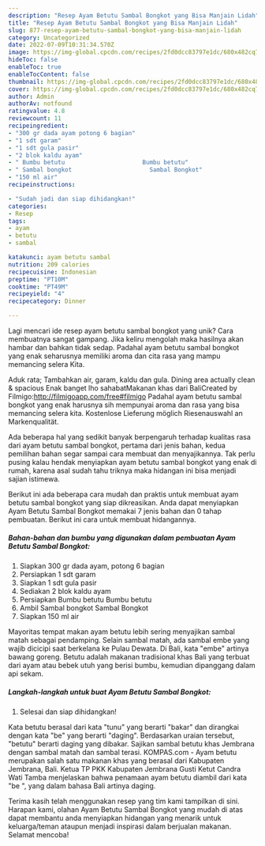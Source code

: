 ```yaml
---
description: "Resep Ayam Betutu Sambal Bongkot yang Bisa Manjain Lidah"
title: "Resep Ayam Betutu Sambal Bongkot yang Bisa Manjain Lidah"
slug: 877-resep-ayam-betutu-sambal-bongkot-yang-bisa-manjain-lidah
category: Uncategorized
date: 2022-07-09T10:31:34.570Z
image: https://img-global.cpcdn.com/recipes/2fd0dcc83797e1dc/680x482cq70/ayam-betutu-sambal-bongkot-foto-resep-utama.jpg
hideToc: false
enableToc: true
enableTocContent: false
thumbnail: https://img-global.cpcdn.com/recipes/2fd0dcc83797e1dc/680x482cq70/ayam-betutu-sambal-bongkot-foto-resep-utama.jpg
cover: https://img-global.cpcdn.com/recipes/2fd0dcc83797e1dc/680x482cq70/ayam-betutu-sambal-bongkot-foto-resep-utama.jpg
author: Admin
authorAv: notfound
ratingvalue: 4.8
reviewcount: 11
recipeingredient:
- "300 gr dada ayam potong 6 bagian"
- "1 sdt garam"
- "1 sdt gula pasir"
- "2 blok kaldu ayam"
- " Bumbu betutu                      Bumbu betutu"
- " Sambal bongkot                      Sambal Bongkot"
- "150 ml air"
recipeinstructions:

- "Sudah jadi dan siap dihidangkan!"
categories:
- Resep
tags:
- ayam
- betutu
- sambal

katakunci: ayam betutu sambal 
nutrition: 209 calories
recipecuisine: Indonesian
preptime: "PT10M"
cooktime: "PT49M"
recipeyield: "4"
recipecategory: Dinner

---
```





Lagi mencari ide resep ayam betutu sambal bongkot yang unik? Cara membuatnya sangat gampang. Jika keliru mengolah maka hasilnya akan hambar dan bahkan tidak sedap. Padahal ayam betutu sambal bongkot yang enak seharusnya memiliki aroma dan cita rasa yang mampu memancing selera Kita.





Aduk rata; Tambahkan air, garam, kaldu dan gula. Dining area actually clean &amp; spacious Enak banget lho sahabatMakanan khas dari BaliCreated by Filmigo:http://filmigoapp.com/free#filmigo Padahal ayam betutu sambal bongkot yang enak harusnya sih mempunyai aroma dan rasa yang bisa memancing selera kita. Kostenlose Lieferung möglich Riesenauswahl an Markenqualität.

Ada beberapa hal yang sedikit banyak berpengaruh terhadap kualitas rasa dari ayam betutu sambal bongkot, pertama dari jenis bahan, kedua pemilihan bahan segar sampai cara membuat dan menyajikannya. Tak perlu pusing kalau hendak menyiapkan ayam betutu sambal bongkot yang enak di rumah, karena asal sudah tahu triknya maka hidangan ini bisa menjadi sajian istimewa.






Berikut ini ada beberapa cara mudah dan praktis untuk membuat ayam betutu sambal bongkot yang siap dikreasikan. Anda dapat menyiapkan Ayam Betutu Sambal Bongkot memakai 7 jenis bahan dan 0 tahap pembuatan. Berikut ini cara untuk membuat hidangannya.

<!--inarticleads1-->

##### Bahan-bahan dan bumbu yang digunakan dalam pembuatan Ayam Betutu Sambal Bongkot:

1. Siapkan 300 gr dada ayam, potong 6 bagian
1. Persiapkan 1 sdt garam
1. Siapkan 1 sdt gula pasir
1. Sediakan 2 blok kaldu ayam
1. Persiapkan  Bumbu betutu                      Bumbu betutu
1. Ambil  Sambal bongkot                      Sambal Bongkot
1. Siapkan 150 ml air


Mayoritas tempat makan ayam betutu lebih sering menyajikan sambal matah sebagai pendamping. Selain sambal matah, ada sambal embe yang wajib dicicipi saat berkelana ke Pulau Dewata. Di Bali, kata &#34;embe&#34; artinya bawang goreng. Betutu adalah makanan tradisional khas Bali yang terbuat dari ayam atau bebek utuh yang berisi bumbu, kemudian dipanggang dalam api sekam. 

<!--inarticleads2-->

##### Langkah-langkah untuk buat Ayam Betutu Sambal Bongkot:


1. Selesai dan siap dihidangkan!

Kata betutu berasal dari kata &#34;tunu&#34; yang berarti &#34;bakar&#34; dan dirangkai dengan kata &#34;be&#34; yang berarti &#34;daging&#34;. Berdasarkan uraian tersebut, &#34;betutu&#34; berarti daging yang dibakar. Sajikan sambal betutu khas Jembrana dengan sambal matah dan sambal terasi. KOMPAS.com - Ayam betutu merupakan salah satu makanan khas yang berasal dari Kabupaten Jembrana, Bali. Ketua TP PKK Kabupaten Jembrana Gusti Ketut Candra Wati Tamba menjelaskan bahwa penamaan ayam betutu diambil dari kata &#34;be &#34;, yang dalam bahasa Bali artinya daging. 

Terima kasih telah menggunakan resep yang tim kami tampilkan di sini. Harapan kami, olahan Ayam Betutu Sambal Bongkot yang mudah di atas dapat membantu anda menyiapkan hidangan yang menarik untuk keluarga/teman ataupun menjadi inspirasi dalam berjualan makanan. Selamat mencoba!
